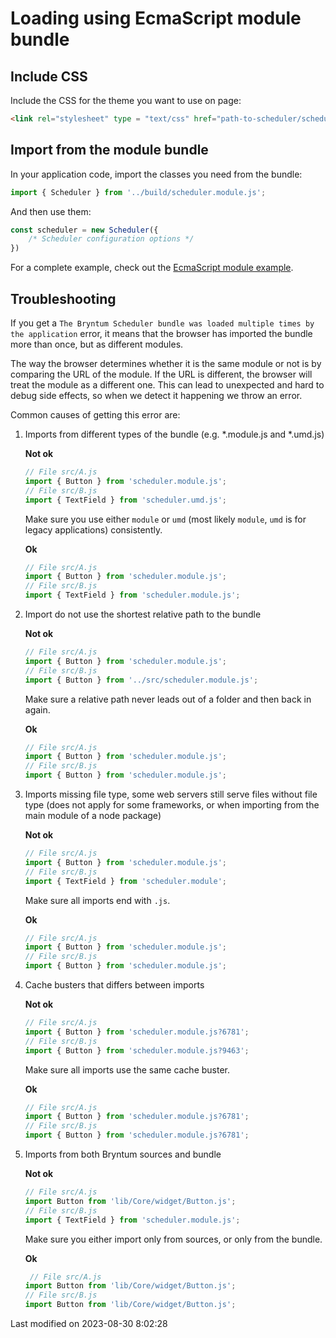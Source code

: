 # Loading using EcmaScript module bundle

## Include CSS

Include the CSS for the theme you want to use on page:

```html
<link rel="stylesheet" type = "text/css" href="path-to-scheduler/scheduler.[theme].css" data-bryntum-theme>
```

## Import from the module bundle

In your application code, import the classes you need from the bundle:

```javascript
import { Scheduler } from '../build/scheduler.module.js';
```

And then use them:

```javascript
const scheduler = new Scheduler({
    /* Scheduler configuration options */
})
```

For a complete example, check out the <a href="../examples/esmodule/" target="_blank">EcmaScript module example</a>.

## Troubleshooting

If you get a `The Bryntum Scheduler bundle was loaded multiple times by the application` error, it means that
the browser has imported the bundle more than once, but as different modules. 

The way the browser determines whether it is the same module or not is by comparing the URL of the module. If the URL is 
different, the browser will treat the module as a different one. This can lead to unexpected and hard to debug side
effects, so when we detect it happening we throw an error.

Common causes of getting this error are:

1. Imports from different types of the bundle (e.g. *.module.js and *.umd.js)

   **Not ok**

   ```javascript
   // File src/A.js
   import { Button } from 'scheduler.module.js';
   // File src/B.js
   import { TextField } from 'scheduler.umd.js';
   ```

   Make sure you use either `module` or `umd` (most likely `module`, `umd` is for legacy applications) consistently.

   **Ok**

   ```javascript
   // File src/A.js
   import { Button } from 'scheduler.module.js';
   // File src/B.js
   import { TextField } from 'scheduler.module.js';
   ```

2. Import do not use the shortest relative path to the bundle

   **Not ok**

   ```javascript
   // File src/A.js
   import { Button } from 'scheduler.module.js';
   // File src/B.js
   import { Button } from '../src/scheduler.module.js';
   ```

   Make sure a relative path never leads out of a folder and then back in again.

   **Ok**

   ```javascript
   // File src/A.js
   import { Button } from 'scheduler.module.js';
   // File src/B.js
   import { Button } from 'scheduler.module.js';
   ```

3. Imports missing file type, some web servers still serve files without file type (does not apply for some frameworks, 
   or when importing from the main module of a node package)

   **Not ok**

   ```javascript
   // File src/A.js
   import { Button } from 'scheduler.module.js';
   // File src/B.js
   import { TextField } from 'scheduler.module';
   ```

   Make sure all imports end with `.js`.

   **Ok**

   ```javascript
   // File src/A.js
   import { Button } from 'scheduler.module.js';
   // File src/B.js
   import { Button } from 'scheduler.module.js';
   ```

4. Cache busters that differs between imports

   **Not ok**

   ```javascript
   // File src/A.js
   import { Button } from 'scheduler.module.js?6781';
   // File src/B.js
   import { Button } from 'scheduler.module.js?9463';
   ```

   Make sure all imports use the same cache buster.

   **Ok**

   ```javascript
   // File src/A.js
   import { Button } from 'scheduler.module.js?6781';
   // File src/B.js
   import { Button } from 'scheduler.module.js?6781';
   ```

5. Imports from both Bryntum sources and bundle

   **Not ok**

   ```javascript
   // File src/A.js
   import Button from 'lib/Core/widget/Button.js';
   // File src/B.js
   import { TextField } from 'scheduler.module.js';
   ```

   Make sure you either import only from sources, or only from the bundle.

   **Ok**

   ```javascript
    // File src/A.js
   import Button from 'lib/Core/widget/Button.js';
   // File src/B.js
   import Button from 'lib/Core/widget/Button.js';
   ```


<p class="last-modified">Last modified on 2023-08-30 8:02:28</p>